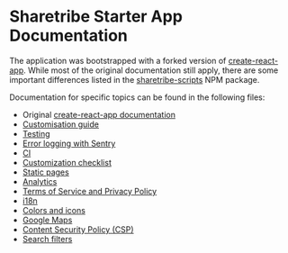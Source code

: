 # Sharetribe Starter App Documentation

The application was bootstrapped with a forked version of
[create-react-app](https://github.com/facebookincubator/create-react-app). While most of the
original documentation still apply, there are some important differences listed in the
[sharetribe-scripts](https://www.npmjs.com/package/sharetribe-scripts) NPM package.

Documentation for specific topics can be found in the following files:

* Original
  [create-react-app documentation](https://github.com/sharetribe/create-react-app/blob/master/packages/react-scripts/template/README.md)
* [Customisation guide](customisation-guide.md)
* [Testing](testing.md)
* [Error logging with Sentry](sentry.md)
* [CI](ci.md)
* [Customization checklist](customization-checklist.md)
* [Static pages](static-pages.md)
* [Analytics](analytics.md)
* [Terms of Service and Privacy Policy](terms-of-service-and-privacy-policy.md)
* [i18n](i18n.md)
* [Colors and icons](colors-and-icons.md)
* [Google Maps](google-maps.md)
* [Content Security Policy (CSP)](content-security-policy.md)
* [Search filters](search-filters.md)
